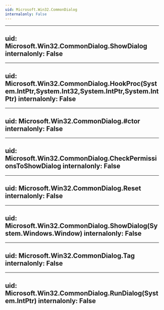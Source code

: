 ```yaml
---
uid: Microsoft.Win32.CommonDialog
internalonly: False
---
```


---
uid: Microsoft.Win32.CommonDialog.ShowDialog
internalonly: False
---

---
uid: Microsoft.Win32.CommonDialog.HookProc(System.IntPtr,System.Int32,System.IntPtr,System.IntPtr)
internalonly: False
---

---
uid: Microsoft.Win32.CommonDialog.#ctor
internalonly: False
---

---
uid: Microsoft.Win32.CommonDialog.CheckPermissionsToShowDialog
internalonly: False
---

---
uid: Microsoft.Win32.CommonDialog.Reset
internalonly: False
---

---
uid: Microsoft.Win32.CommonDialog.ShowDialog(System.Windows.Window)
internalonly: False
---

---
uid: Microsoft.Win32.CommonDialog.Tag
internalonly: False
---

---
uid: Microsoft.Win32.CommonDialog.RunDialog(System.IntPtr)
internalonly: False
---
